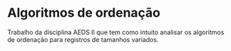 # Algoritmos de ordenação
Trabalho da disciplina AEDS II que tem como intuito analisar os algoritmos de ordenação para registros de tamanhos variados.
